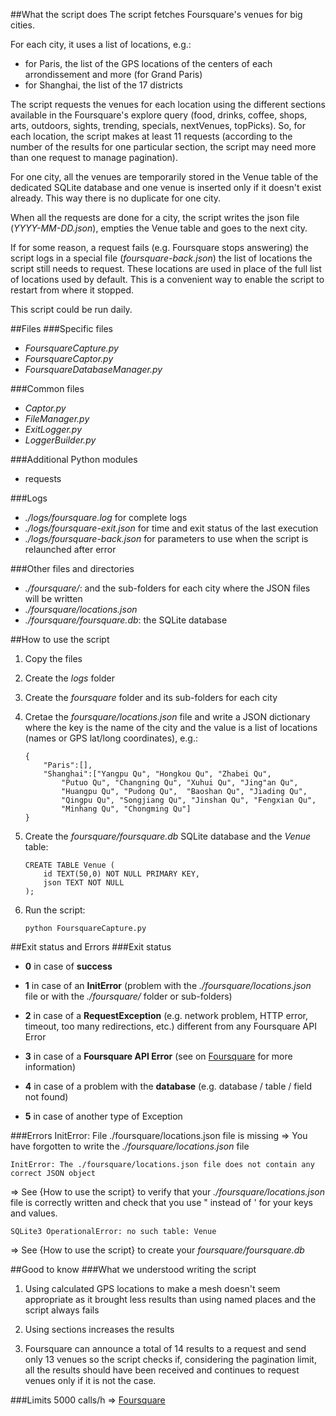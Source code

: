 ##What the script does
The script fetches Foursquare's venues for big cities.

For each city, it uses a list of locations, e.g.:

-	for Paris, the list of the GPS locations of the centers of each arrondissement and more (for Grand Paris)
-	for Shanghai, the list of the 17 districts

The script requests the venues for each location using the different sections available in the Foursquare's explore query (food, drinks, coffee, shops, arts, outdoors, sights, trending, specials, nextVenues, topPicks). So, for each location, the script makes at least 11 requests (according to the number of the results for one particular section, the script may need more than one request to manage pagination).

For one city, all the venues are temporarily stored in the Venue table of the dedicated SQLite database and one venue is inserted only if it doesn't exist already. This way there is no duplicate for one city.

When all the requests are done for a city, the script writes the json file (_YYYY-MM-DD.json_), empties the Venue table and goes to the next city.

If for some reason, a request fails (e.g. Foursquare stops answering) the script logs in a special file (_foursquare-back.json_) the list of locations the script still needs to request. These locations are used in place of the full list of locations used by default. This is a convenient way to enable the script to restart from where it stopped.

This script could be run daily.

##Files
###Specific files
-	_FoursquareCapture.py_
-	_FoursquareCaptor.py_
-	_FoursquareDatabaseManager.py_

###Common files
-	_Captor.py_
-	_FileManager.py_
-	_ExitLogger.py_
-	_LoggerBuilder.py_

###Additional Python modules
-	requests

###Logs
-	_./logs/foursquare.log_ for complete logs 
-	_./logs/foursquare-exit.json_ for time and exit status of the last execution
-	_./logs/foursquare-back.json_ for parameters to use when the script is relaunched after error

###Other files and directories
-	_./foursquare/_: and the sub-folders for each city where the JSON files will be written
-	_./foursquare/locations.json_
-	_./foursquare/foursquare.db_: the SQLite database


##How to use the script
1.	Copy the files
2.	Create the _logs_ folder
3.	Create the _foursquare_ folder and its sub-folders for each city
4.	Cretae the _foursquare/locations.json_ file and write a JSON dictionary where the key is the name of the city and the value is a list of locations (names or GPS lat/long coordinates), e.g.:
		
		{
			"Paris":[],
			"Shanghai":["Yangpu Qu", "Hongkou Qu", "Zhabei Qu",
				"Putuo Qu", "Changning Qu", "Xuhui Qu", "Jing"an Qu",
				"Huangpu Qu", "Pudong Qu", 	"Baoshan Qu", "Jiading Qu",
				"Qingpu Qu", "Songjiang Qu", "Jinshan Qu", "Fengxian Qu",
				"Minhang Qu", "Chongming Qu"]
		}

5.	Create the _foursquare/foursquare.db_ SQLite database and the _Venue_ table:

		CREATE TABLE Venue (
			id TEXT(50,0) NOT NULL PRIMARY KEY,
			json TEXT NOT NULL
		);


6.	Run the script:

		python FoursquareCapture.py
		
##Exit status and Errors
###Exit status
-	**0** in case of **success**

-	**1** in case of an **InitError** (problem with the _./foursquare/locations.json_ file or with the _./foursquare/_ folder or sub-folders)

-	**2** in case of a **RequestException** (e.g. network problem, HTTP error, timeout, too many redirections, etc.) different from any Foursquare API Error

-	**3** in case of a **Foursquare API Error** (see on [Foursquare](https://developer.foursquare.com/overview/responses) for more information)

-	**4** in case of a problem with the **database** (e.g. database / table / field not found)

-	**5** in case of another type of Exception

###Errors
	InitError: File ./foursquare/locations.json file is missing
=> You have forgotten to write the _./foursquare/locations.json_ file

	InitError: The ./foursquare/locations.json file does not contain any correct JSON object
=> See {How to use the script} to verify that your _./foursquare/locations.json_ file is correctly written and check that you use " instead of ' for your keys and values.

	SQLite3 OperationalError: no such table: Venue
=> See {How to use the script} to create your _foursquare/foursquare.db_

##Good to know
###What we understood writing the script
1.	Using calculated GPS locations to make a mesh doesn't seem appropriate as it brought less results than using named places and the script always fails

2.	Using sections increases the results

3.	Foursquare can announce a total of 14 results to a request and send only 13 venues so the script checks if, considering the pagination limit, all the results should have been received and continues to request venues only if it is not the case.

###Limits
5000 calls/h => [Foursquare](https://developer.foursquare.com/overview/ratelimits)
